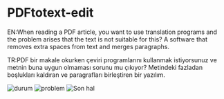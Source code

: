 # PDFtotext-edit
EN:When reading a PDF article, you want to use translation programs and the problem arises that the text is not suitable for this? A software that removes extra spaces from text and merges paragraphs.

TR:PDF bir makale okurken çeviri programlarını kullanmak istiyorsunuz ve metnin buna uygun olmaması sorunu mu çıkıyor? Metindeki fazladan boşlukları kaldıran ve paragrafları birleştiren bir yazılım.

![durum](https://github.com/user-attachments/assets/1dedc76a-48e1-46e7-8564-925b84fcd8c9) ![problem](https://github.com/user-attachments/assets/8ee9514c-cb48-4c5c-839e-7e2202aede83) ![Son hal](https://github.com/user-attachments/assets/38b4bdba-a357-4841-acb6-db343109046b)



